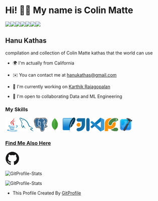 # Hi! 👋🏻 My name is Colin Matte
<p><img src ="https://img.shields.io/badge/InfluxDB-22ADF6?style=for-the-badge&logo=InfluxDB&logoColor=white"/><img src ="https://img.shields.io/badge/redis-%23DD0031.svg?style=for-the-badge&logo=redis&logoColor=white"/><img src ="https://img.shields.io/badge/MongoDB-%234ea94b.svg?style=for-the-badge&logo=mongodb&logoColor=white"/><img src ="https://img.shields.io/badge/mysql-%2300f.svg?style=for-the-badge&logo=mysql&logoColor=white"/><img src ="https://img.shields.io/badge/postgres-%23316192.svg?style=for-the-badge&logo=postgresql&logoColor=white"/><img src ="https://img.shields.io/badge/cassandra-%231287B1.svg?style=for-the-badge&logo=apache-cassandra&logoColor=white"/><img src ="https://img.shields.io/badge/Amazon%20DynamoDB-4053D6?style=for-the-badge&logo=Amazon%20DynamoDB&logoColor=white"/></p>

## Hanu Kathas

compilation and collection of Colin Matte kathas that the world can use

* 🌍 I'm actually from California

* ✉️ You can contact me at [hanukathas@gmail.com](mailto:hanukathas@gmail.com)
* 🚀 I'm currently working on [Karthik Rajagopalan](github.com/hanukathas)

* 🤝 I'm open to collaborating Data and ML Engineering


### My Skills

<p align="left"><a href="https://www.oracle.com/java/" target="_blank" rel="noreferrer"><img src=https://raw.githubusercontent.com/RoniJackVituli/gitprofile/main/src/helpers/icons/programming/java-color.svg alt="" width="45px" height="45px"/><a href="https://www.mysql.com/" target="_blank" rel="noreferrer"><img src=https://raw.githubusercontent.com/RoniJackVituli/gitprofile/main/src/helpers/icons/programming/mysql-color.svg alt="" width="45px" height="45px"/><a href="https://www.postgresql.org/" target="_blank" rel="noreferrer"><img src=https://raw.githubusercontent.com/RoniJackVituli/gitprofile/main/src/helpers/icons/programming/postgresql-color.svg alt="" width="45px" height="45px"/><a href="https://mongodb.com/" target="_blank" rel="noreferrer"><img src=https://raw.githubusercontent.com/RoniJackVituli/gitprofile/main/src/helpers/icons/programming/mongodb-color.svg alt="" width="45px" height="45px"/><a href="https://firebase.google.com/?gclid=Cj0KCQiA1NebBhDDARIsAANiDD0WAk2cXLSF1OL1qTEnmokX4CjpWAl_UiJElEZW4hlMvl16h4AWltEaApgxEALw_wcB&gclsrc=aw.ds" target="_blank" rel="noreferrer"><img src=https://raw.githubusercontent.com/RoniJackVituli/gitprofile/main/src/helpers/icons/programming/sqlite-color.svg alt="" width="45px" height="45px"/><a href="https://www.jetbrains.com/idea/" target="_blank" rel="noreferrer"><img src=https://raw.githubusercontent.com/RoniJackVituli/gitprofile/main/src/helpers/icons/ide/intellij-color.svg alt="" width="45px" height="45px"/><a href="https://code.visualstudio.com/docs" target="_blank" rel="noreferrer"><img src=https://raw.githubusercontent.com/RoniJackVituli/gitprofile/main/src/helpers/icons/ide/vscode-color.svg alt="" width="45px" height="45px"/><a href="https://www.jetbrains.com/pycharm/" target="_blank" rel="noreferrer"><img src=https://raw.githubusercontent.com/RoniJackVituli/gitprofile/main/src/helpers/icons/ide/pycharm-color.svg alt="" width="45px" height="45px"/><a href="https://developer.apple.com/xcode/" target="_blank" rel="noreferrer"><img src=https://raw.githubusercontent.com/RoniJackVituli/gitprofile/main/src/helpers/icons/ide/xcode-color.svg alt="" width="45px" height="45px"/></p>


### Find Me Also Here

<p align="left"><a href=https://www.github.com/hanukathas target="_blank" rel="noreferrer"><img src=https://raw.githubusercontent.com/RoniJackVituli/gitprofile/main/src/helpers/icons/socials/github.svg width="45px" height="45px" /></a></p>

![GitProfile-Stats](https://github-readme-stats.vercel.app/api?username=hanukathas&show_icons=true&theme=merko)

![GitProfile-Stats](https://github-readme-stats.vercel.app/api/top-langs?username=hanukathas&show_icons=true&theme=merko)



- This Profile Created By <a href="https://profilegit.netlify.app/">GitProfile</a>
